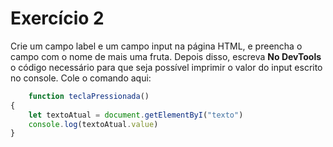 # Exercício 2

Crie um campo label e um campo input na página HTML, e preencha o campo com o nome de mais uma fruta.
Depois disso, escreva **No DevTools** o código necessário para que seja possível imprimir o valor do input escrito no console.
Cole o comando aqui:
```jsx
    function teclaPressionada()
{
    let textoAtual = document.getElementByI("texto")
    console.log(textoAtual.value)
}
```